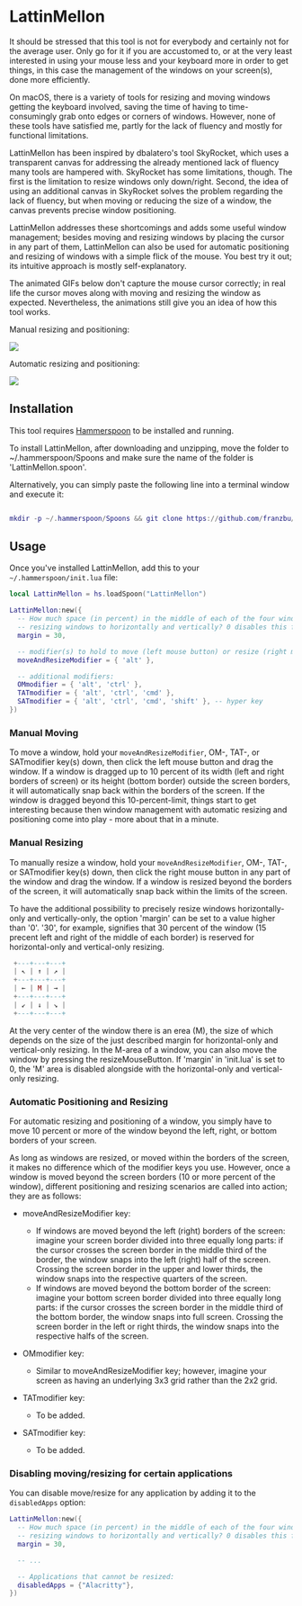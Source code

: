 # LattinMellon

It should be stressed that this tool is not for everybody and certainly not for the average user. Only go for it if you are accustomed to, or at the very least interested in using your mouse less and your keyboard more in order to get things, in this case the management of the windows on your screen(s), done more efficiently.

On macOS, there is a variety of tools for resizing and moving windows getting the keyboard involved, saving the time of having to time-consumingly grab onto edges or corners of windows. However, none of these tools have satisfied me, partly for the lack of fluency and mostly for functional limitations. 

LattinMellon has been inspired by dbalatero's tool SkyRocket, which uses a transparent canvas for addressing the already mentioned lack of fluency many tools are hampered with. SkyRocket has some limitations, though. The first is the limitation to resize windows only down/right. Second, the idea of using an additional canvas in SkyRocket solves the problem regarding the lack of fluency, but when moving or reducing the size of a window, the canvas prevents precise window positioning.

LattinMellon addresses these shortcomings and adds some useful window management; besides moving and resizing windows by placing the cursor in any part of them, LattinMellon can also be used for automatic positioning and resizing of windows with a simple flick of the mouse. You best try it out; its intuitive approach is mostly self-explanatory.

The animated GIFs below don't capture the mouse cursor correctly; in real life the cursor moves along with moving and resizing the window as expected. Nevertheless, the animations still give you an idea of how this tool works.

Manual resizing and positioning:

<img src="https://github.com/franzbu/LattinMellon.spoon/blob/main/doc/LattinMellon.gif" />


Automatic resizing and positioning:

<img src="https://github.com/franzbu/LattinMellon.spoon/blob/main/doc/LattinMallon_wm2.gif" />

              

## Installation

This tool requires [Hammerspoon](https://www.hammerspoon.org/) to be installed and running.

To install LattinMellon, after downloading and unzipping, move the folder to ~/.hammerspoon/Spoons and make sure the name of the folder is 'LattinMellon.spoon'. 

Alternatively, you can simply paste the following line into a terminal window and execute it:

```lua

mkdir -p ~/.hammerspoon/Spoons && git clone https://github.com/franzbu/LattinMellon.spoon.git ~/.hammerspoon/Spoons/LattinMellon.spoon

```

## Usage

Once you've installed LattinMellon, add this to your `~/.hammerspoon/init.lua` file:

```lua
local LattinMellon = hs.loadSpoon("LattinMellon")

LattinMellon:new({
  -- How much space (in percent) in the middle of each of the four window-margins do you want to reserve for limiting
  -- resizing windows to horizontally and vertically? 0 disables this function, 100 disables diagonal resizing:
  margin = 30,

  -- modifier(s) to hold to move (left mouse button) or resize (right mouse button) a window:
  moveAndResizeModifier = { 'alt' },

  -- additional modifiers:
  OMmodifier = { 'alt', 'ctrl' },
  TATmodifier = { 'alt', 'ctrl', 'cmd' },
  SATmodifier = { 'alt', 'ctrl', 'cmd', 'shift' }, -- hyper key
})
```

### Manual Moving

To move a window, hold your `moveAndResizeModifier`, OM-, TAT-, or SATmodifier key(s) down, then click the left mouse button and drag the window. If a window is dragged up to 10 percent of its width (left and right borders of screen) or its height (bottom border) outside the screen borders, it will automatically snap back within the borders of the screen. If the window is dragged beyond this 10-percent-limit, things start to get interesting because then window management with automatic resizing and positioning come into play - more about that in a minute.


### Manual Resizing

To manually resize a window, hold your `moveAndResizeModifier`, OM-, TAT-, or SATmodifier key(s) down, then click the right mouse button in any part of the window and drag the window. If a window is resized beyond the borders of the screen, it will automatically snap back within the limits of the screen.

To have the additional possibility to precisely resize windows horizontally-only and vertically-only, the option 'margin' can be set to a value higher than '0'. '30', for example, signifies that 30 percent of the window (15 precent left and right of the middle of each border) is reserved for horizontal-only and vertical-only resizing.


```lua
 +---+---+---+
 | ↖ | ↑ | ↗ |
 +---+---+---+
 | ← | M | → |
 +---+---+---+
 | ↙ | ↓ | ↘ |
 +---+---+---+
```

At the very center of the window there is an erea (M), the size of which depends on the size of the just described margin for horizontal-only and vertical-only resizing. In the M-area of a window, you can also move the window by pressing the resizeMouseButton. If 'margin' in 'init.lua' is set to 0, the 'M' area is disabled alongside with the horizontal-only and vertical-only resizing.


### Automatic Positioning and Resizing

For automatic resizing and positioning of a window, you simply have to move 10 percent or more of the window beyond the left, right, or bottom borders of your screen.

As long as windows are resized, or moved within the borders of the screen, it makes no difference which of the modifier keys you use. However, once a window is moved beyond the screen borders (10 or more percent of the window), different positioning and resizing scenarios are called into action; they are as follows:

* moveAndResizeModifier key: 
  * If windows are moved beyond the left (right) borders of the screen: imagine your screen border divided into three equally long parts: if the cursor crosses the screen border in the middle third of the border, the window snaps into the left (right) half of the screen. Crossing the screen border in the upper and lower thirds, the window snaps into the respective quarters of the screen.
  * If windows are moved beyond the bottom border of the screen: imagine your bottom screen border divided into three equally long parts: if the cursor crosses the screen border in the middle third of the bottom border, the window snaps into full screen. Crossing the screen border in the left or right thirds, the window snaps into the respective halfs of the screen.

* OMmodifier key:
  * Similar to moveAndResizeModifier key; however, imagine your screen as having an underlying 3x3 grid rather than the 2x2 grid.
 
* TATmodifier key:
  * To be added.
 
* SATmodifier key:
  * To be added.
 

### Disabling moving/resizing for certain applications

You can disable move/resize for any application by adding it to the `disabledApps` option:

```lua
LattinMellon:new({
  -- How much space (in percent) in the middle of each of the four window-margins do you want to reserve for limiting 
  -- resizing windows to horizontally and vertically? 0 disables this function, 100 disables diagonal resizing.
  margin = 30,

  -- ...

  -- Applications that cannot be resized:
  disabledApps = {"Alacritty"},
})
```

